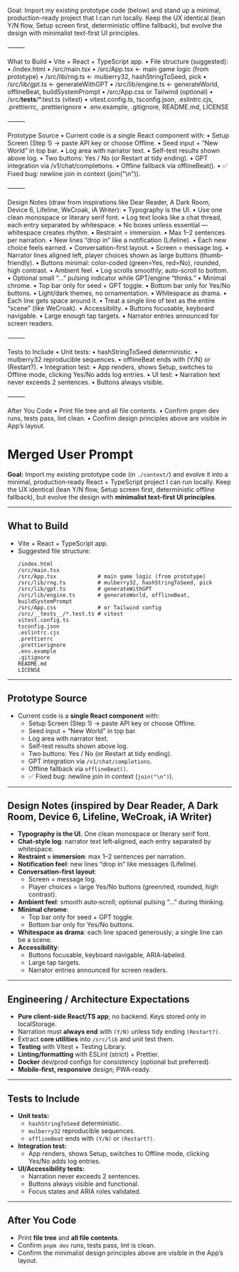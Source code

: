 Goal: Import my existing prototype code (below) and stand up a minimal, production-ready project that I can run locally. Keep the UX identical (lean Y/N flow, Setup screen first, deterministic offline fallback), but evolve the design with minimalist text-first UI principles.

⸻

What to Build
	•	Vite + React + TypeScript app.
	•	File structure (suggested):
	•	/index.html
	•	/src/main.tsx
	•	/src/App.tsx ← main game logic (from prototype)
	•	/src/lib/rng.ts ← mulberry32, hashStringToSeed, pick
	•	/src/lib/gpt.ts ← generateWithGPT
	•	/src/lib/engine.ts ← generateWorld, offlineBeat, buildSystemPrompt
	•	/src/App.css or Tailwind (optional)
	•	/src/__tests__/*.test.ts (vitest)
	•	vitest.config.ts, tsconfig.json, .eslintrc.cjs, .prettierrc, .prettierignore
	•	.env.example, .gitignore, README.md, LICENSE

⸻

Prototype Source
	•	Current code is a single React component with:
	•	Setup Screen (Step 1) → paste API key or choose Offline.
	•	Seed input + “New World” in top bar.
	•	Log area with narrator text.
	•	Self-test results shown above log.
	•	Two buttons: Yes / No (or Restart at tidy ending).
	•	GPT integration via /v1/chat/completions.
	•	Offline fallback via offlineBeat().
	•	✅ Fixed bug: newline join in context (join("\\n")).

⸻

Design Notes (draw from inspirations like Dear Reader, A Dark Room, Device 6, Lifeline, WeCroak, iA Writer):
	•	Typography is the UI.
	•	Use one clean monospace or literary serif font.
	•	Log text looks like a chat thread, each entry separated by whitespace.
	•	No boxes unless essential — whitespace creates rhythm.
	•	Restraint = immersion.
	•	Max 1–2 sentences per narration.
	•	New lines “drop in” like a notification (Lifeline).
	•	Each new choice feels earned.
	•	Conversation-first layout.
	•	Screen = message log.
	•	Narrator lines aligned left, player choices shown as large buttons (thumb-friendly).
	•	Buttons minimal: color-coded (green=Yes, red=No), rounded, high contrast.
	•	Ambient feel.
	•	Log scrolls smoothly; auto-scroll to bottom.
	•	Optional small “…” pulsing indicator while GPT/engine “thinks.”
	•	Minimal chrome.
	•	Top bar only for seed + GPT toggle.
	•	Bottom bar only for Yes/No buttons.
	•	Light/dark themes, no ornamentation.
	•	Whitespace as drama.
	•	Each line gets space around it.
	•	Treat a single line of text as the entire “scene” (like WeCroak).
	•	Accessibility.
	•	Buttons focusable, keyboard navigable.
	•	Large enough tap targets.
	•	Narrator entries announced for screen readers.

⸻

Tests to Include
	•	Unit tests:
	•	hashStringToSeed deterministic.
	•	mulberry32 reproducible sequences.
	•	offlineBeat ends with (Y/N) or (Restart?).
	•	Integration test:
	•	App renders, shows Setup, switches to Offline mode, clicking Yes/No adds log entries.
	•	UI test:
	•	Narration text never exceeds 2 sentences.
	•	Buttons always visible.

⸻

After You Code
	•	Print file tree and all file contents.
	•	Confirm pnpm dev runs, tests pass, lint clean.
	•	Confirm design principles above are visible in App’s layout.
# Merged User Prompt

**Goal:** Import my existing prototype code (in `./context/`) and evolve it into a minimal, production‑ready React + TypeScript project I can run locally. Keep the UX identical (lean Y/N flow, Setup screen first, deterministic offline fallback), but evolve the design with **minimalist text‑first UI principles**.

---

## What to Build
- Vite + React + TypeScript app.
- Suggested file structure:
  ```
  /index.html
  /src/main.tsx
  /src/App.tsx             # main game logic (from prototype)
  /src/lib/rng.ts          # mulberry32, hashStringToSeed, pick
  /src/lib/gpt.ts          # generateWithGPT
  /src/lib/engine.ts       # generateWorld, offlineBeat, buildSystemPrompt
  /src/App.css             # or Tailwind config
  /src/__tests__/*.test.ts # vitest
  vitest.config.ts
  tsconfig.json
  .eslintrc.cjs
  .prettierrc
  .prettierignore
  .env.example
  .gitignore
  README.md
  LICENSE
  ```

---

## Prototype Source
- Current code is a **single React component** with:
  - Setup Screen (Step 1) → paste API key or choose Offline.
  - Seed input + “New World” in top bar.
  - Log area with narrator text.
  - Self‑test results shown above log.
  - Two buttons: Yes / No (or Restart at tidy ending).
  - GPT integration via `/v1/chat/completions`.
  - Offline fallback via `offlineBeat()`.
  - ✅ Fixed bug: newline join in context (`join("\n")`).

---

## Design Notes (inspired by Dear Reader, A Dark Room, Device 6, Lifeline, WeCroak, iA Writer)
- **Typography is the UI.** One clean monospace or literary serif font.
- **Chat‑style log**: narrator text left‑aligned, each entry separated by whitespace.
- **Restraint = immersion**: max 1–2 sentences per narration.
- **Notification feel**: new lines “drop in” like messages (Lifeline).
- **Conversation‑first layout**:
  - Screen = message log.
  - Player choices = large Yes/No buttons (green/red, rounded, high contrast).
- **Ambient feel**: smooth auto‑scroll; optional pulsing “…” during thinking.
- **Minimal chrome**:
  - Top bar only for seed + GPT toggle.
  - Bottom bar only for Yes/No buttons.
- **Whitespace as drama**: each line spaced generously; a single line can be a scene.
- **Accessibility**:
  - Buttons focusable, keyboard navigable, ARIA‑labeled.
  - Large tap targets.
  - Narrator entries announced for screen readers.

---

## Engineering / Architecture Expectations
- **Pure client‑side React/TS app**; no backend. Keys stored only in localStorage.
- Narration must **always end** with `(Y/N)` unless tidy ending `(Restart?)`.
- Extract **core utilities** into `/src/lib` and unit test them.
- **Testing** with Vitest + Testing Library.
- **Linting/formatting** with ESLint (strict) + Prettier.
- **Docker** dev/prod configs for consistency (optional but preferred).
- **Mobile‑first, responsive** design; PWA‑ready.

---

## Tests to Include
- **Unit tests:**
  - `hashStringToSeed` deterministic.
  - `mulberry32` reproducible sequences.
  - `offlineBeat` ends with `(Y/N)` or `(Restart?)`.
- **Integration test:**
  - App renders, shows Setup, switches to Offline mode, clicking Yes/No adds log entries.
- **UI/Accessibility tests:**
  - Narration never exceeds 2 sentences.
  - Buttons always visible and functional.
  - Focus states and ARIA roles validated.

---

## After You Code
- Print **file tree** and **all file contents**.
- Confirm `pnpm dev` runs, tests pass, lint is clean.
- Confirm the minimalist design principles above are visible in the App’s layout.